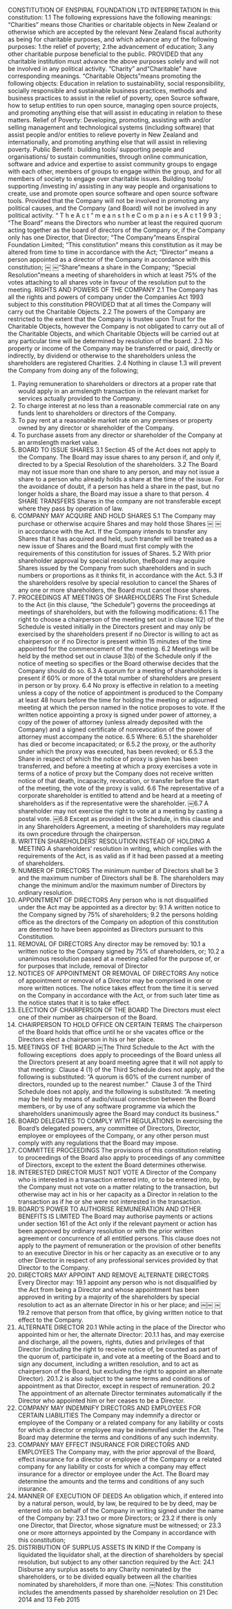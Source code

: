CONSTITUTION OF ENSPIRAL FOUNDATION LTD INTERPRETATIONIn this constitution:1.1 The following expressions have the following meanings:“Charities” means those Charities or charitable objects in New Zealand or otherwise which are accepted by the relevant New Zealand fiscal authority as being for charitable purposes, and which advance any of the following purposes:1.the relief of poverty;2.the advancement of education;3.any other charitable purpose beneficial to the public.PROVIDED that any charitable institution must advance the above purposes solely and will not be involved in any political activity.“Charity” a​nd​“Charitable” h​ave corresponding meanings.“C​haritable Objects”​means promoting the following objects:Education in relation to sustainability, social responsibility, socially responsible and sustainable business practices, methods and business practices to assist in the relief of poverty, open Source software, how to setup entities to run open source, managing open source projects, and promoting anything else that will assist in educating in relation to these matters.Relief of Poverty: Developing, promoting, assisting with and/or selling management and technological systems (including software) that assist people and/or entities to relieve poverty in New Zealand and internationally, and promoting anything else that will assist in relieving poverty.Public Benefit : building tools/ supporting people and organisations/ to sustain communities, through online communication, software and advice and expertise to assist community groups to engage with each other, members of groups to engage within the group, and for all members of society to engage over charitable issues.Building tools/ supporting /investing in/ assisting in any way people and organisations to create, use and promote open source software and open source software tools.Provided that t​he Company will not be involved in promoting any political causes, and the Company (and Board) will not be involved in any political activity.“ T h e A c t ” ​m e a n s t h e C​ o m p a n i e s A c t 1 9 9 3 ; ​“The Board” means the Directors who number at least the required quorum acting together as the board of directors of the Company or, if the Company only has one Director, that Director;“The Company”​means Enspiral Foundation Limited;“This constitution” means this constitution as it may be altered from time to time in accordance with the Act;“Director” means a person appointed as a director of the Company in accordance with this constitution;￼￼“Share”​means a share in the Company;“S​pecial Resolution”​means a meeting of shareholders in which at least 75% of the votes attaching to all shares vote in favour of the resolution put to the meeting.RIGHTS AND POWERS OF THE COMPANY2.1 The Company has all the rights and powers of company under the Companies Act 1993 subject to this constitution P​ROVIDED t​hat at all times the Company will carry out the Charitable Objects.2.2 The powers of the Company are restricted to the extent that the Company is trustee upon Trust for the Charitable Objects, however the Company is not obligated to carry out all of the Charitable Objects, and which Charitable Objects will be carried out at any particular time will be determined by resolution of the board.2.3 No property or income of the Company may be transferred or paid, directly or indirectly, by dividend or otherwise to the shareholders unless the shareholders are registered Charities.2.4 Nothing in clause 1.3 will prevent the Company from doing any of the following;1. Paying remuneration to shareholders or directors at a proper rate that would apply in an arms­length transaction in the relevant market for services actually provided to the Company.2. To charge interest at no less than a reasonable commercial rate on any funds lent to shareholders or directors of the Company.3. To pay rent at a reasonable market rate on any premises or property owned by any director or shareholder of the Company.4. To purchase assets from any director or shareholder of the Company at an arms­length market value.3. BOARD TO ISSUE SHARES3.1 Section 4​5 of the Act does not apply to the Company. The Board may issue shares toany person if, and only if, directed to by a Special Resolution of the shareholders.3.2 The Board may not issue more than one share to any person, and may not issue a share to a person who already holds a share at the time of the issue. For the avoidance of doubt, if a person has held a share in the past, but no longer holds a share, the Board may issue a share to that person.4 SHARE TRANSFERSShares in the company are not transferable except where they pass by operation of law.5. COMPANY MAY ACQUIRE AND HOLD SHARES5.1 The Company may purchase or otherwise acquire Shares and may hold those Shares￼￼in accordance with the Act. If the Company intends to transfer any Shares that it has acquired and held, such transfer will be treated as a new issue of Shares and the Board must first comply with the requirements of this constitution for issues of Shares.5.2 With prior shareholder approval by special resolution, the​B​oard may acquire Shares issued by the Company from such shareholders and in such numbers or proportions as it thinks fit, in accordance with the Act.5.3 If the shareholders resolve by special resolution to cancel the Shares of any one or more shareholders, the Board must cancel those shares.6. PROCEEDINGS AT MEETINGS OF SHAREHOLDERSThe F​irst Schedule to the Act (in this clause, “the Schedule”) governs the proceedings at meetings of shareholders, but with the following modifications:6.1 The right to choose a chairperson of the meeting set out in clause 1(2) of the Schedule is vested initially in the Directors present and may only be exercised by the shareholders present if no Director is willing to act as chairperson or if no Director is present within 15 minutes of the time appointed for the commencement of the meeting.6.2 Meetings will be held by the method set out in clause 3(b) of the Schedule only if the notice of meeting so specifies or the Board otherwise decides that the Company should do so.6.3 A quorum for a meeting of shareholders is present if 60% or more of the total number of shareholders are present in person or by proxy.6.4 No proxy is effective in relation to a meeting unless a copy of the notice of appointment is produced to the Company at least 48 hours before the time for holding the meeting or adjourned meeting at which the person named in the notice proposes to vote. If the written notice appointing a proxy is signed under power of attorney, a copy of the power of attorney (unless already deposited with the Company) and a signed certificate of non­revocation of the power of attorney must accompany the notice.6.5 Where:6.5.1 the shareholder has died or become incapacitated; or6.5.2 the proxy, or the authority under which the proxy was executed, has beenrevoked; or6.5.3 the Share in respect of which the notice of proxy is given has been transferred,and before a meeting at which a proxy exercises a vote in terms of a notice of proxy but the Company does not receive written notice of that death, incapacity, revocation, or transfer before the start of the meeting, the vote of the proxy is valid.6.6 The representative of a corporate shareholder is entitled to attend and be heard at a meeting of shareholders as if the representative were the shareholder.￼6.7 A shareholder may not exercise the right to vote at a meeting by casting a postal vote.￼6.8 Except as provided in the Schedule, in this clause and in any Shareholders Agreement, a meeting of shareholders may regulate its own procedure through the chairperson.7. WRITTEN SHAREHOLDERS’ RESOLUTION INSTEAD OF HOLDING A MEETINGA shareholders’ resolution in writing, which complies with the requirements of the Act, is as valid as if it had been passed at a meeting of shareholders.8. NUMBER OF DIRECTORSThe minimum number of Directors shall be 3 and the maximum number of Directors shall be 8. The shareholders may change the minimum and/or the maximum number of Directors by ordinary resolution.9. APPOINTMENT OF DIRECTORSAny person who is not disqualified under the Act may be appointed as a director by:9.1 A written notice to the Company signed by 75% of shareholders;9.2 the persons holding office as the directors of the Company on adoption of thisconstitution are deemed to have been appointed as Directors pursuant to this Constitution.10. REMOVAL OF DIRECTORSAny director may be removed by:10.1 a written notice to the Company signed by 75% of shareholders, or;10.2 a unanimous resolution passed at a meeting called for the purpose of, or for purposes that include, removal of Director11. NOTICES OF APPOINTMENT OR REMOVAL OF DIRECTORSAny notice of appointment or removal of a Director may be comprised in one or more written notices. The notice takes effect from the time it is served on the Company in accordance with the Act, or from such later time as the notice states that it is to take effect.12. ELECTION OF CHAIRPERSON OF THE BOARDThe Directors must elect one of their number as chairperson of the Board.13. CHAIRPERSON TO HOLD OFFICE ON CERTAIN TERMSThe chairperson of the Board holds that office until he or she vacates office or the Directors elect a chairperson in his or her place.14. MEETINGS OF THE BOARD￼The T​hird Schedule to the Act ­ with the following exceptions ­ does apply to proceedings of the Board unless all the Directors present at any board meeting agree that it will not apply to that meeting:­ Clause 4 (1) of the Third Schedule does not apply, and the following is substituted: “A quorum is 60% of the current number of directors, rounded up to the nearest number.”­ Clause 3 of the Third Schedule does not apply, and the following is substituted:“A meeting may be held by means of audio/visual connection between the Board members, or by use of any software programme via which the shareholders unanimously agree the Board may conduct its business.”15. BOARD DELEGATES TO COMPLY WITH REGULATIONSIn exercising the Board’s delegated powers, any committee of Directors, Director, employee or employees of the Company, or any other person must comply with any regulations that the Board may impose.16. COMMITTEE PROCEEDINGSThe provisions of this constitution relating to proceedings of the Board also apply to proceedings of any committee of Directors, except to the extent the Board determines otherwise.17. INTERESTED DIRECTOR MUST NOT VOTEA Director of the Company who is interested in a transaction entered into, or to be entered into, by the Company must not vote on a matter relating to the transaction, but otherwise may act in his or her capacity as a Director in relation to the transaction as if he or she were not interested in the transaction.18. BOARD’S POWER TO AUTHORISE REMUNERATION AND OTHER BENEFITS IS LIMITEDThe Board may authorise payments or actions under section 1​61 of the Act only if the relevant payment or action has been approved by ordinary resolution or with the prior written agreement or concurrence of all entitled persons. This clause does not apply to the payment of remuneration or the provision of other benefits to an executive Director in his or her capacity as an executive or to any other Director in respect of any professional services provided by that Director to the Company.19. DIRECTORS MAY APPOINT AND REMOVE ALTERNATE DIRECTORSEvery Director may:19.1 appoint any person who is not disqualified by the Act from being a Director and whose appointment has been approved in writing by a majority of the shareholders by special resolution to act as an alternate Director in his or her place; and￼￼￼19.2 remove that person from that office, by giving written notice to that effect to the Company.20. ALTERNATE DIRECTOR20.1 While acting in the place of the Director who appointed him or her, the alternateDirector:20.1.1 has, and may exercise and discharge, all the powers, rights, duties and privileges of that Director (including the right to receive notice of, be counted as part of the quorum of, participate in, and vote at a meeting of the Board and to sign any document, including a written resolution, and to act as chairperson of the Board, but excluding the right to appoint an alternate Director).20.1.2 is also subject to the same terms and conditions of appointment as that Director, except in respect of remuneration.20.2 The appointment of an alternate Director terminates automatically if the Director who appointed him or her ceases to be a Director.21. COMPANY MAY INDEMNIFY DIRECTORS AND EMPLOYEES FOR CERTAIN LIABILITIESThe Company may indemnify a director or employee of the Company or a related company for any liability or costs for which a director or employee may be indemnified under the Act. The Board may determine the terms and conditions of any such indemnity.22. COMPANY MAY EFFECT INSURANCE FOR DIRECTORS AND EMPLOYEESThe Company may, with the prior approval of the Board, effect insurance for a director or employee of the Company or a related company for any liability or costs for which a company may effect insurance for a director or employee under the Act. The Board may determine the amounts and the terms and conditions of any such insurance.23. MANNER OF EXECUTION OF DEEDSAn obligation which, if entered into by a natural person, would, by law, be required to be by deed, may be entered into on behalf of the Company in writing signed under the name of the Company by:23.1 two or more Directors; or23.2 if there is only one Director, that Director, whose signature must be witnessed; or23.3 one or more attorneys appointed by the Company in accordance with this constitution;24. DISTRIBUTION OF SURPLUS ASSETS IN KINDIf the Company is liquidated the liquidator shall, at the direction of shareholders by special resolution, but subject to any other sanction required by the Act:24.1 Disburse any surplus assets to any Charity nominated by the shareholders, or to be divided equally between all the charities nominated by shareholders, if more than one.￼Notes:This constitution includes the amendments passed by shareholder resolution on 21 Dec 2014 and 13 Feb 2015